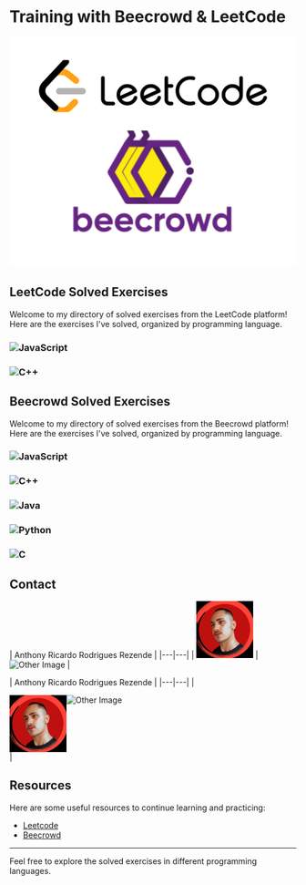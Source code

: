 # Training with Beecrowd & LeetCode

<img src="./images/leetBee.png" alt="LeetCode && Beecrowd" width="1000"/>

## LeetCode Solved Exercises

Welcome to my directory of solved exercises from the LeetCode platform! Here are the exercises I've solved, organized by programming language.

### ![JavaScript](https://img.shields.io/badge/JavaScript-F7DF1E?style=for-the-badge&logo=javascript&logoColor=black) 

### ![C++](https://img.shields.io/badge/C++-00599C?style=for-the-badge&logo=c%2B%2B&logoColor=white)

## Beecrowd Solved Exercises

Welcome to my directory of solved exercises from the Beecrowd platform! Here are the exercises I've solved, organized by programming language.

### ![JavaScript](https://img.shields.io/badge/JavaScript-F7DF1E?style=for-the-badge&logo=javascript&logoColor=black) 

### ![C++](https://img.shields.io/badge/C++-00599C?style=for-the-badge&logo=c%2B%2B&logoColor=white) 

### ![Java](https://img.shields.io/badge/Java-007396?style=for-the-badge&logo=java&logoColor=white) 

### ![Python](https://img.shields.io/badge/Python-3776AB?style=for-the-badge&logo=python&logoColor=white) 

### ![C](https://img.shields.io/badge/C-A8B9CC?style=for-the-badge&logo=c&logoColor=black)

## Contact

| Anthony Ricardo Rodrigues Rezende | 
|---|---|
| <img src="./images/anthony.jpeg" alt="Anthony's Photo" width="100"/> |  <img src="./images/other_image.jpeg" alt="Other Image" width="100"/>  |

| Anthony Ricardo Rodrigues Rezende | 
|---|---|
| <div style="display: flex;">
  <img src="./images/anthony.jpeg" alt="Anthony's Photo" width="100"/>
  <img src="./images/other_image.jpeg" alt="Other Image" width="100"/>
</div> |

## Resources

Here are some useful resources to continue learning and practicing:

- [Leetcode](https://leetcode.com/)
- [Beecrowd](https://www.beecrowd.com.br/)

---

Feel free to explore the solved exercises in different programming languages.

